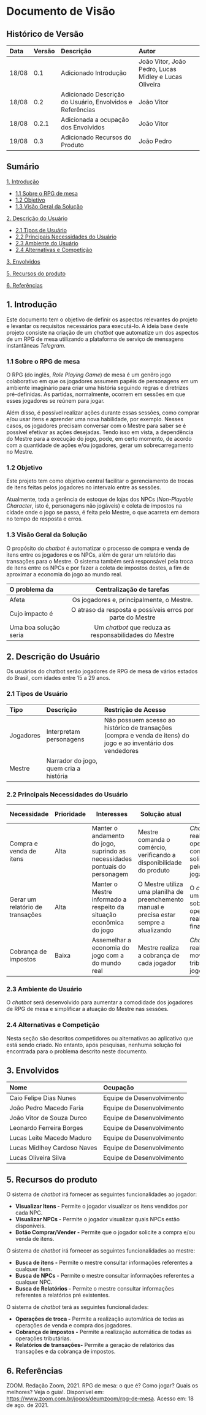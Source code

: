# Documento de Visão

## Histórico de Versão
| Data | Versão | Descrição | Autor |
| :--- | :--- | :--- | :--- |
| 18/08| 0.1 | Adicionado Introdução| João Vitor, João Pedro, Lucas Midley e Lucas Oliveira |
| 18/08| 0.2 | Adicionado Descrição do Usuário, Envolvidos e Referências| João Vitor |
| 18/08| 0.2.1 | Adicionada a ocupação dos Envolvidos| João Vitor |
| 19/08| 0.3 | Adicionado Recursos do Produto| João Pedro |

## Sumário
[1. Introdução](#1-introdução)
* [1.1 Sobre o RPG de mesa](#11-sobre-o-rog-de-mesa)
* [1.2 Objetivo](#12-objetivo)
* [1.3 Visão Geral da Solução](#13-visão-geral-da-solução)

[2. Descrição do Usuário](#2-descrição-do-usuário)
* [2.1 Tipos de Usuário](#21-tipos-de-usuário)
* [2.2 Principais Necessidades do Usuário](#22-principais-necessidades-do-usuário)
* [2.3 Ambiente do Usuário](#23-ambiente-do-usuário)
* [2.4 Alternativas e Competição](#24-alternativas-e-competição)

[3. Envolvidos](#3-envolvidos)

[5. Recursos do produto](#5-recursos-do-produto)

[6. Referências](#6-referências)

## 1. Introdução

Este documento tem o objetivo de definir os aspectos relevantes do projeto e levantar os requisitos necessários para executá-lo.
A ideia base deste projeto consiste na criação de um _chatbot_ que automatize um dos aspectos de um RPG de mesa utilizando a plataforma de serviço de mensagens instantâneas _Telegram_.

### 1.1 Sobre o RPG de mesa

O RPG (do inglês, _Role Playing Game_) de mesa é um genêro jogo colaborativo em que os jogadores assumem papéis de personagens em um ambiente imaginário para criar uma história seguindo regras e diretrizes pré-definidas. As partidas, normalmente, ocorrem em sessões em que esses jogadores se reúnem para jogar. 

Além disso, é possível realizar ações durante essas sessões, como comprar e/ou usar itens e aprender uma nova habilidade, por exemplo. Nesses casos, os jogadores precisam conversar com o Mestre para saber se é possível efetivar as ações desejadas. Tendo isso em vista, a dependência do Mestre para a execução do jogo, pode, em certo momento, de acordo com a quantidade de ações e/ou jogadores, gerar um sobrecarregamento no Mestre.

### 1.2 Objetivo

Este projeto tem como objetivo central facilitar o gerenciamento de trocas de itens feitas pelos jogadores no intervalo entre as sessões.

Atualmente, toda a gerência de estoque de lojas dos NPCs (_Non-Playable Character_, isto é, personagens não jogáveis) e coleta de impostos na cidade onde o jogo se passa, é feita pelo Mestre, o que acarreta em demora no tempo de resposta e erros.

### 1.3 Visão Geral da Solução

O propósito do _chatbot_ é automatizar o processo de compra e venda de itens entre os jogadores e os NPCs, além de gerar um relatório das transações para o Mestre. O sistema também será responsável pela troca de itens entre os NPCs e por fazer a coleta de impostos destes, a fim de aproximar a economia do jogo ao mundo real.

| O problema da| Centralização de tarefas|
| :--- | :---: |
| Afeta | Os jogadores e, principalmente, o Mestre. |
| Cujo impacto é | O atraso da resposta e possíveis erros por parte do Mestre |
| Uma boa solução seria | Um _chatbot_ que reduza as responsabilidades do Mestre|

## 2. Descrição do Usuário
Os usuários do chatbot serão jogadores de RPG de mesa de vários estados do Brasil, com idades entre 15 a 29 anos.

### 2.1 Tipos de Usuário
|Tipo | Descrição | Restrição de Acesso |
| :--- | :--- | :--- |
| Jogadores | Interpretam personagens | Não possuem acesso ao histórico de transações (compra e venda de itens) do jogo e ao inventário dos vendedores |
| Mestre | Narrador do jogo, quem cria a história |

### 2.2 Principais Necessidades do Usuário
| Necessidade | Prioridade | Interesses | Solução atual | Solução proposta
| --- | --- | --- | --- | --- |
| Compra e venda de itens | Alta | Manter o andamento do jogo, suprindo as necessidades pontuais do personagem | Mestre comanda o comércio, verificando a disponibilidade do produto | _Chatbot_ para realizar as operações comerciais solicitadas pelos jogadores
| Gerar um relatório de transações | Alta | Manter o Mestre informado a respeito da situação econômica do jogo | O Mestre utiliza uma planilha de preenchemento manual e precisa estar sempre a atualizando | O _chatbot_ gera um relatório sobre todas as operações realizadas, ao final do dia
| Cobrança de impostos | Baixa | Assemelhar a economia do jogo com a do mundo real | Mestre realiza a cobrança de cada jogador | _Chatbot_ para realizar as movimentações tributárias do jogo

### 2.3 Ambiente do Usuário
O _chatbot_ será desenvolvido para aumentar a comodidade dos jogadores de RPG de mesa e simplificar a atuação do Mestre nas sessões.

### 2.4 Alternativas e Competição
Nesta seção são descritos competidores ou alternativas ao aplicativo que está sendo criado. No entanto, após pesquisas, nenhuma solução foi encontrada para o problema descrito neste documento.


## 3. Envolvidos
|Nome | Ocupação |
| :--- | :--- |
| Caio Felipe Dias Nunes | Equipe de Desenvolvimento |
| João Pedro Macedo Faria | Equipe de Desenvolvimento |
| João Vitor de Souza Durco | Equipe de Desenvolvimento |
| Leonardo Ferreira Borges | Equipe de Desenvolvimento |
| Lucas Leite Macedo Maduro | Equipe de Desenvolvimento |
| Lucas Midlhey Cardoso Naves | Equipe de Desenvolvimento |
| Lucas Oliveira Silva | Equipe de Desenvolvimento |

## 5. Recursos do produto

O sistema de _chatbot_ irá fornecer as seguintes funcionalidades ao jogador:
* **Visualizar Itens -** Permite o jogador visualizar os itens vendidos por cada NPC.
* **Visualizar NPCs -** Permite o jogador visualizar quais NPCs estão disponíveis.
* **Botão Comprar/Vender -** Permite que o jogador solicite a compra e/ou venda de itens.

O sistema de _chatbot_ irá fornecer as seguintes funcionalidades ao mestre:
* **Busca de itens -** Permite o mestre consultar informações referentes a qualquer item.
* **Busca de NPCs -** Permite o mestre consultar informações referentes a qualquer NPC.
* **Busca de Relatórios -** Permite o mestre consultar informações referentes a relatórios pré existentes.

O sistema de _chatbot_ terá as seguintes funcionalidades:
* **Operações de troca -** Permite a realização automática de todas as operações de venda e compra dos jogadores.
* **Cobrança de impostos -** Permite a realização automática de todas as operações tributárias.
* **Relatórios de transações-** Permite a geração de relatórios das transações e da cobrança de impostos.

## 6. Referências
ZOOM. Redação Zoom, 2021. RPG de mesa: o que é? Como jogar? Quais os melhores? Veja o guia!. Disponível em: <https://www.zoom.com.br/jogos/deumzoom/rpg-de-mesa>. Acesso em: 18 de ago. de 2021.
